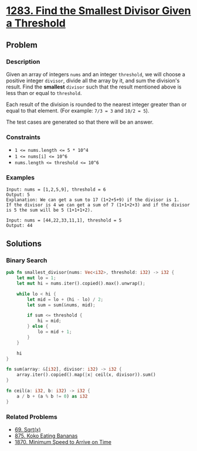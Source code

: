 # [1283. Find the Smallest Divisor Given a Threshold](https://leetcode.com/problems/find-the-smallest-divisor-given-a-threshold/)

## Problem

### Description

Given an array of integers `nums` and an integer `threshold`, we will choose a
positive integer `divisor`, divide all the array by it, and sum the division's
result. Find the **smallest** `divisor` such that the result mentioned above is
less than or equal to `threshold`.

Each result of the division is rounded to the nearest integer greater than or
equal to that element. (For example: `7/3 = 3` and `10/2 = 5`).

The test cases are generated so that there will be an answer.

### Constraints

* `1 <= nums.length <= 5 * 10^4`
* `1 <= nums[i] <= 10^6`
* `nums.length <= threshold <= 10^6`

### Examples

```text
Input: nums = [1,2,5,9], threshold = 6
Output: 5
Explanation: We can get a sum to 17 (1+2+5+9) if the divisor is 1. 
If the divisor is 4 we can get a sum of 7 (1+1+2+3) and if the divisor is 5 the sum will be 5 (1+1+1+2). 
```

```text
Input: nums = [44,22,33,11,1], threshold = 5
Output: 44
```

## Solutions

### Binary Search

```rust
pub fn smallest_divisor(nums: Vec<i32>, threshold: i32) -> i32 {
    let mut lo = 1;
    let mut hi = nums.iter().copied().max().unwrap();

    while lo < hi {
        let mid = lo + (hi - lo) / 2;
        let sum = sum(&nums, mid);

        if sum <= threshold {
            hi = mid;
        } else {
            lo = mid + 1;
        }
    }

    hi
}

fn sum(array: &[i32], divisor: i32) -> i32 {
    array.iter().copied().map(|x| ceil(x, divisor)).sum()
}

fn ceil(a: i32, b: i32) -> i32 {
    a / b + (a % b != 0) as i32
}
```

### Related Problems

* [69. Sqrt(x)](/leetcode/000%20-%20099/69%20-%20Sqrt(x).md)
* [875. Koko Eating Bananas](/leetcode/800%20-%20899/875%20-%20Koko%20Eating%20Bananas.md)
* [1870. Minimum Speed to Arrive on Time](/leetcode/1800%20-%201899/1870%20-%20Minimum%20Speed%20to%20Arrive%20on%20Time.md)
